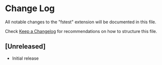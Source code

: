 # Change Log

All notable changes to the "fstest" extension will be documented in this file.

Check [Keep a Changelog](http://keepachangelog.com/) for recommendations on how to structure this file.

## [Unreleased]

- Initial release